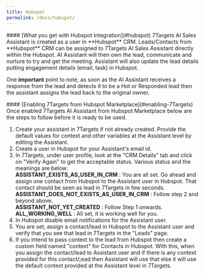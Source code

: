 ```yaml
---
title: Hubspot
permalink: /docs/hubspot/
---
```


<a name="hubspot"/>
#### [What you get with Hubspot Integration](#hubspot)
7Targets AI Sales Assistant is created as a user in **Hubspot** CRM.  
Leads/Contacts from **Hubspot** CRM can be assigned to 7Targets AI Sales Assistant directly within the Hubspot. AI Assistant will then own the lead, communicate and nurture to try and get the meeting. Assistant will also update the lead details putting engagement details (email, task) in Hubspot. 

One **important** point to note, as soon as the AI Assistant receives a response from the lead and detects it to be a Hot or Responded lead then the assistant assigns the lead back to the original owner.

<a name="Enabling 7Targets from Hubspot Marketplace"/>
#### [Enabling 7Targets from Hubspot Marketplace](#enabling-7Targets)
Once enabled 7Targets AI Assistant from Hubspot Marketplace below are the steps to follow before it is ready to be used. 

1. Create your assistant in 7Targets if not already created. Provide the default values for context and other variables at the Assistant level by editing the Assistant.  
2. Create a user in Hubspot for your Assistant's email id.  
3. In 7Targets, under user profile, look at the "CRM Details" tab and click on "Verify Again" to get the acceptable status. Various status and the meanings are below:   
**ASSISTANT_EXISTS_AS_USER_IN_CRM** : You are all set. Go ahead and assign one contact from Hubspot to the Assistant user in Hubspot. That contact should be seen as lead in 7Targets in few seconds.  
**ASSISTANT_DOES_NOT_EXISTS_AS_USER_IN_CRM** : Follow step 2 and beyond above.  
**ASSISTANT_NOT_YET_CREATED** : Follow Step 1 onwards.  
**ALL_WORKING_WELL** : All set, it is working well for you.  
4. In Hubspot disable email notifications for the Assistant user.  
5. You are set, assign a contact/lead in Hubspot to the Assistant user and verify that you see that lead in 7Targets in the "Leads" page. 
6.  If you intend to pass context to the lead from Hubspot then create a custom field named "context" for Contacts in Hubspot. With this, when you assign the contact/lead to Assistant user and if there is any context provided for this contact/;ead then Assistant will use that else it will use the default context provided at the Assistant level in 7Targets. 
